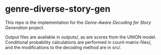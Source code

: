 # genre-diverse-story-gen

This repo is the implementation for the *Genre-Aware Decoding for Story Generation* project. 

Output files are available in outputs/, as are scores from the UNION model. Conditional probability calculations are performed in count-matrix-files/, and the modifications to the decoding method are in src/.
